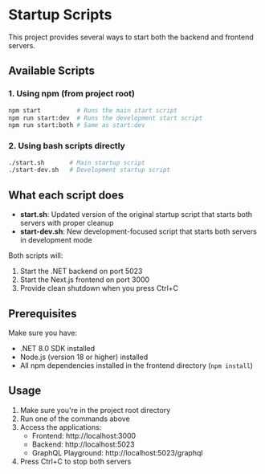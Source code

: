# Startup Scripts

This project provides several ways to start both the backend and frontend servers.

## Available Scripts

### 1. Using npm (from project root)
```bash
npm start          # Runs the main start script
npm run start:dev  # Runs the development start script
npm run start:both # Same as start:dev
```

### 2. Using bash scripts directly
```bash
./start.sh       # Main startup script
./start-dev.sh   # Development startup script
```

## What each script does

- **start.sh**: Updated version of the original startup script that starts both servers with proper cleanup
- **start-dev.sh**: New development-focused script that starts both servers in development mode

Both scripts will:
1. Start the .NET backend on port 5023
2. Start the Next.js frontend on port 3000
3. Provide clean shutdown when you press Ctrl+C

## Prerequisites

Make sure you have:
- .NET 8.0 SDK installed
- Node.js (version 18 or higher) installed
- All npm dependencies installed in the frontend directory (`npm install`)

## Usage

1. Make sure you're in the project root directory
2. Run one of the commands above
3. Access the applications:
   - Frontend: http://localhost:3000
   - Backend: http://localhost:5023
   - GraphQL Playground: http://localhost:5023/graphql
4. Press Ctrl+C to stop both servers